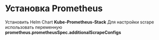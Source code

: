 # Установка Prometheus

Установить Helm Chart **Kube-Prometheus-Stack**
Для настройки scrape использовать переменную **prometheus.prometheusSpec.additionalScrapeConfigs**
